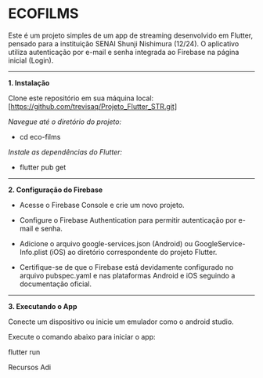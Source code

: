 # ECOFILMS

Este é um projeto simples de um app de streaming desenvolvido em Flutter, pensado para a instituição SENAI Shunji Nishimura (12/24). O aplicativo utiliza autenticação por e-mail e senha integrada ao Firebase na página inicial (Login).

---

**1. Instalação**

Clone este repositório em sua máquina local:
[https://github.com/trevisaq/Projeto_Flutter_STR.git]

*Navegue até o diretório do projeto:*

- cd eco-films

*Instale as dependências do Flutter:*

- flutter pub get

---

**2. Configuração do Firebase**

- Acesse o Firebase Console e crie um novo projeto.

- Configure o Firebase Authentication para permitir autenticação por e-mail e senha.

- Adicione o arquivo google-services.json (Android) ou GoogleService-Info.plist (iOS) ao diretório correspondente do projeto Flutter.

- Certifique-se de que o Firebase está devidamente configurado no arquivo pubspec.yaml e nas plataformas Android e iOS seguindo a documentação oficial.

---

**3. Executando o App**

Conecte um dispositivo ou inicie um emulador como o android studio.

Execute o comando abaixo para iniciar o app:

flutter run

Recursos Adi
